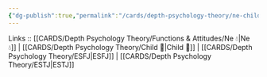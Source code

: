 ```yaml
---
{"dg-publish":true,"permalink":"/cards/depth-psychology-theory/ne-child/","created":"2023-01-05T12:13:08.791+01:00","updated":"2023-04-06T19:47:54.645+02:00"}
---
```


Links :: [[CARDS/Depth Psychology Theory/Functions & Attitudes/Ne 💧\|Ne 💧]] | [[CARDS/Depth Psychology Theory/Child 👼\|Child 👼]] | [[CARDS/Depth Psychology Theory/ESFJ\|ESFJ]] | [[CARDS/Depth Psychology Theory/ESTJ\|ESTJ]]

